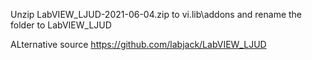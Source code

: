 Unzip LabVIEW_LJUD-2021-06-04.zip to vi.lib\addons and rename the folder to LabVIEW_LJUD

ALternative source https://github.com/labjack/LabVIEW_LJUD
